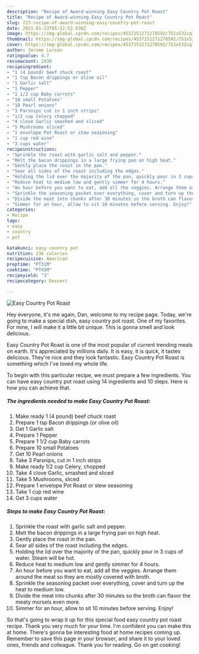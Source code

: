 ```yaml
---
description: "Recipe of Award-winning Easy Country Pot Roast"
title: "Recipe of Award-winning Easy Country Pot Roast"
slug: 723-recipe-of-award-winning-easy-country-pot-roast
date: 2021-01-23T05:52:52.636Z
image: https://img-global.cpcdn.com/recipes/4537251271278592/751x532cq70/easy-country-pot-roast-recipe-main-photo.jpg
thumbnail: https://img-global.cpcdn.com/recipes/4537251271278592/751x532cq70/easy-country-pot-roast-recipe-main-photo.jpg
cover: https://img-global.cpcdn.com/recipes/4537251271278592/751x532cq70/easy-country-pot-roast-recipe-main-photo.jpg
author: Jerome Larson
ratingvalue: 4.7
reviewcount: 2430
recipeingredient:
- "1 (4 pound) beef chuck roast"
- "1 tsp Bacon drippings or olive oil"
- "1 Garlic salt"
- "1 Pepper"
- "1 1/2 cup Baby carrots"
- "10 small Potatoes"
- "10 Pearl onions"
- "3 Parsnips cut in 1 inch strips"
- "1/2 cup Celery chopped"
- "4 clove Garlic smashed and sliced"
- "5 Mushrooms sliced"
- "1 envelope Pot Roast or stew seasoning"
- "1 cup red wine"
- "3 cups water"
recipeinstructions:
- "Sprinkle the roast with garlic salt and pepper."
- "Melt the bacon drippings in a large frying pan on high heat."
- "Gently place the roast in the pan."
- "Sear all sides of the roast including the edges."
- "Holding the lid over the majority of the pan, quickly pour in 3 cups of water. Steam will be hot."
- "Reduce heat to medium low and gently simmer for 4 hours."
- "An hour before you want to eat, add all the veggies. Arrange them around the meat so they are mostly covered with broth."
- "Sprinkle the seasoning packet over everything, cover and turn up the heat to medium low."
- "Divide the meat into chunks after 30 minutes so the broth can flavor the meaty morsels even more."
- "Simmer for an hour, allow to sit 10 minutes before serving. Enjoy!"
categories:
- Recipe
tags:
- easy
- country
- pot

katakunci: easy country pot 
nutrition: 236 calories
recipecuisine: American
preptime: "PT31M"
cooktime: "PT45M"
recipeyield: "3"
recipecategory: Dessert

---
```



![Easy Country Pot Roast](https://img-global.cpcdn.com/recipes/4537251271278592/751x532cq70/easy-country-pot-roast-recipe-main-photo.jpg)

Hey everyone, it's me again, Dan, welcome to my recipe page. Today, we're going to make a special dish, easy country pot roast. One of my favorites. For mine, I will make it a little bit unique. This is gonna smell and look delicious.

Easy Country Pot Roast is one of the most popular of current trending meals on earth. It's appreciated by millions daily. It is easy, it is quick, it tastes delicious. They're nice and they look fantastic. Easy Country Pot Roast is something which I've loved my whole life.




To begin with this particular recipe, we must prepare a few ingredients. You can have easy country pot roast using 14 ingredients and 10 steps. Here is how you can achieve that.

<!--inarticleads1-->

##### The ingredients needed to make Easy Country Pot Roast:

1. Make ready 1 (4 pound) beef chuck roast
1. Prepare 1 tsp Bacon drippings (or olive oil)
1. Get 1 Garlic salt
1. Prepare 1 Pepper
1. Prepare 1 1/2 cup Baby carrots
1. Prepare 10 small Potatoes
1. Get 10 Pearl onions
1. Take 3 Parsnips, cut in 1 inch strips
1. Make ready 1/2 cup Celery, chopped
1. Take 4 clove Garlic, smashed and sliced
1. Take 5 Mushrooms, sliced
1. Prepare 1 envelope Pot Roast or stew seasoning
1. Take 1 cup red wine
1. Get 3 cups water




<!--inarticleads2-->

##### Steps to make Easy Country Pot Roast:

1. Sprinkle the roast with garlic salt and pepper.
1. Melt the bacon drippings in a large frying pan on high heat.
1. Gently place the roast in the pan.
1. Sear all sides of the roast including the edges.
1. Holding the lid over the majority of the pan, quickly pour in 3 cups of water. Steam will be hot.
1. Reduce heat to medium low and gently simmer for 4 hours.
1. An hour before you want to eat, add all the veggies. Arrange them around the meat so they are mostly covered with broth.
1. Sprinkle the seasoning packet over everything, cover and turn up the heat to medium low.
1. Divide the meat into chunks after 30 minutes so the broth can flavor the meaty morsels even more.
1. Simmer for an hour, allow to sit 10 minutes before serving. Enjoy!




So that's going to wrap it up for this special food easy country pot roast recipe. Thank you very much for your time. I'm confident you can make this at home. There's gonna be interesting food at home recipes coming up. Remember to save this page in your browser, and share it to your loved ones, friends and colleague. Thank you for reading. Go on get cooking!
